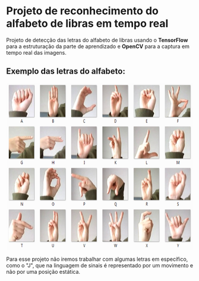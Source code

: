 # Projeto de reconhecimento do alfabeto de libras em tempo real

Projeto de detecção das letras do alfabeto de libras usando o **TensorFlow** para a estruturação da parte de aprendizado e **OpenCV** para a captura em tempo real das imagens.


## Exemplo das letras do alfabeto:
<p align='center'>
    <img src='./docs/amer_sign2.png' height=450>
</p>

Para esse projeto não iremos trabalhar com algumas letras em específico, como o "J", que na linguagem de sinais é representado por um movimento e não por uma posição estática.